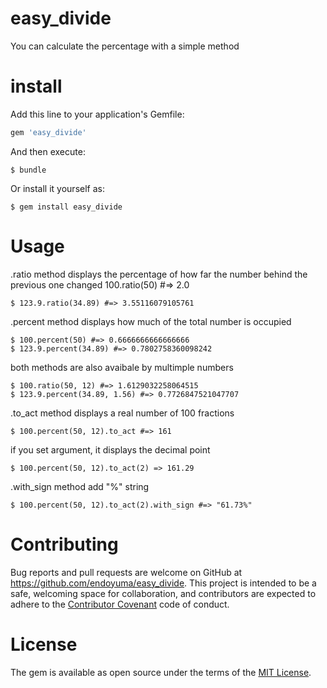 # easy_divide
You can calculate the percentage with a simple method

# install
Add this line to your application's Gemfile:

```ruby
gem 'easy_divide'
```

And then execute:

    $ bundle

Or install it yourself as:

    $ gem install easy_divide

# Usage

.ratio method displays the percentage of how far the number behind the previous one changed
100.ratio(50) #=> 2.0

    $ 123.9.ratio(34.89) #=> 3.55116079105761

.percent method displays how much of the total number is occupied

    $ 100.percent(50) #=> 0.6666666666666666
    $ 123.9.percent(34.89) #=> 0.7802758360098242

both methods are also avaibale by multimple numbers

    $ 100.ratio(50, 12) #=> 1.6129032258064515
    $ 123.9.percent(34.89, 1.56) #=> 0.7726847521047707

.to_act method displays a real number of 100 fractions

    $ 100.percent(50, 12).to_act #=> 161

if you set argument, it displays the decimal point

    $ 100.percent(50, 12).to_act(2) => 161.29

.with_sign method add "%" string

    $ 100.percent(50, 12).to_act(2).with_sign #=> "61.73%"

# Contributing

Bug reports and pull requests are welcome on GitHub at https://github.com/endoyuma/easy_divide. This project is intended to be a safe, welcoming space for collaboration, and contributors are expected to adhere to the [Contributor Covenant](http://contributor-covenant.org) code of conduct.


# License

The gem is available as open source under the terms of the [MIT License](http://opensource.org/licenses/MIT).


